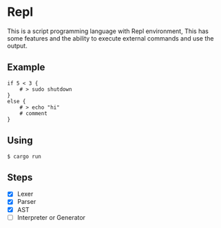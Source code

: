 # Repl

This is a script programming language with Repl environment, This has some features and the ability to execute external commands and use the output.

## Example

```
if 5 < 3 { 
    # > sudo shutdown
}
else {
    # > echo "hi"
    # comment
}
```

## Using

```
$ cargo run
```

## Steps

- [x] Lexer
- [x] Parser
- [x] AST
- [ ] Interpreter or Generator
